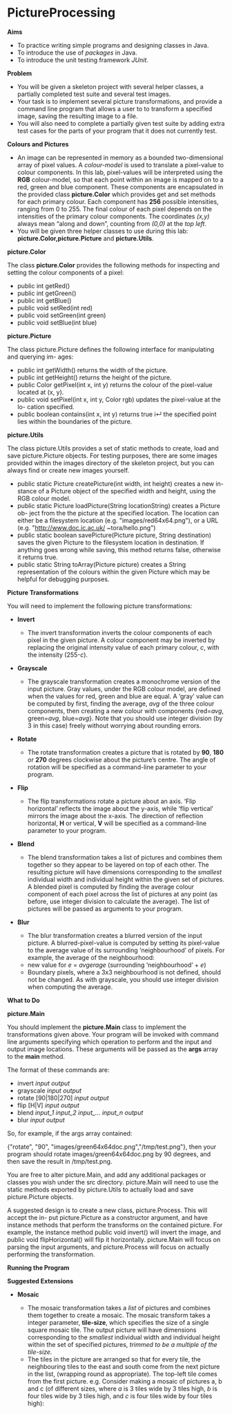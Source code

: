 # PictureProcessing

**Aims**
  - To practice writing simple programs and designing classes in Java.
  - To introduce the use of *packages* in Java.
  - To introduce the unit testing framework *JUnit*.

**Problem**
  - You will be given a skeleton project with several helper classes, a partially completed test suite and several test images.
  - Your task is to implement several picture transformations, and provide a command line program that allows a user to to transform a specified image, saving the resulting image to a file.
  - You will also need to complete a partially given test suite by adding extra test cases for the parts of your program that it does not currently test.

**Colours and Pictures**
  - An image can be represented in memory as a bounded two-dimensional array of pixel values. A *colour-model* is used to translate a pixel-value to colour components. In this lab, pixel-values will be interpreted using the **RGB** colour-model, so that each point within an image is mapped on to a red, green and blue component. These components are encapsulated in the provided class **picture.Color** which provides get and set methods for each primary colour. Each component has **256** possible intensities, ranging from 0 to 255. The final colour of each pixel depends on the intensities of the primary colour components. The coordinates *(x,y)* always mean “along and down”, counting from *(0,0)* at the *top left*.
  - You will be given three helper classes to use during this lab: **picture.Color,picture.Picture** and **picture.Utils**.
  
**picture.Color** 

The class **picture.Color** provides the following methods for inspecting and setting the colour components of a pixel:

* public int getRed()
* public int getGreen()
* public int getBlue()
* public void setRed(int red)
* public void setGreen(int green)
* public void setBlue(int blue)

**picture.Picture**

The class picture.Picture defines the following interface for manipulating and querying im- ages:

* public int getWidth() returns the width of the picture.
* public int getHeight() returns the height of the picture.
* public Color getPixel(int x, int y) returns the colour of the pixel-value located at (x, y).
* public void setPixel(int x, int y, Color rgb) updates the pixel-value at the lo- cation specified.
* public boolean contains(int x, int y) returns true i↵ the specified point lies within the boundaries of the picture.

**picture.Utils**

The class picture.Utils provides a set of static methods to create, load and save picture.Picture objects. For testing purposes, there are some images provided within the images directory of the skeleton project, but you can always find or create new images yourself.

* public static Picture createPicture(int width, int height) creates a new in- stance of a Picture object of the specified width and height, using the RGB colour model.
* public static Picture loadPicture(String locationString) creates a Picture ob- ject from the the picture at the specified location. The location can either be a filesystem location (e.g. "images/red64x64.png"), or a URL (e.g. "http://www.doc.ic.ac.uk/ ~tora/hello.png")
* public static boolean savePicture(Picture picture, String destination) saves the given Picture to the filesystem location in destination. If anything goes wrong while saving, this method returns false, otherwise it returns true.
* public static String toArray(Picture picture) creates a String representation of the colours within the given Picture which may be helpful for debugging purposes.

**Picture Transformations**

You will need to implement the following picture transformations:

- **Invert**

  - The invert transformation inverts the colour components of each pixel in the given picture. A colour component may be inverted by replacing the original intensity value of each primary colour, *c*, with the intensity (255-*c*).

- **Grayscale**

  - The grayscale transformation creates a monochrome version of the input picture. Gray values, under the RGB colour model, are defined when the values for red, green and blue are equal. A ‘gray’ value can be computed by first, finding the average, *avg* of the three colour components, then creating a new colour with components {red=*avg*, green=*avg*, blue=*avg*}. Note that you should use integer division (by 3 in this case) freely without worrying about rounding errors.

- **Rotate**

  - The rotate transformation creates a picture that is rotated by **90**, **180** or **270** degrees clockwise about the picture’s centre. The angle of rotation will be specified as a command-line parameter to your program.

- **Flip**

  - The flip transformations rotate a picture about an axis. ‘Flip horizontal’ reflects the image about the y-axis, while ‘flip vertical’ mirrors the image about the x-axis. The direction of reflection horizontal, **H** or vertical, **V** will be specified as a command-line parameter to your program.

- **Blend**

  - The blend transformation takes a list of pictures and combines them together so they appear to be layered on top of each other. The resulting picture will have dimensions corresponding to the *smallest* individual width and individual height within the given set of pictures. A blended pixel is computed by finding the average colour component of each pixel across the list of pictures at any point (as before, use integer division to calculate the average). The list of pictures will be passed as arguments to your program.

- **Blur**

  - The blur transformation creates a blurred version of the input picture. A blurred-pixel-value is computed by setting its pixel-value to the average value of its surrounding ‘neighbourhood’ of pixels. For example, the average of the neighbourhood:
  - new value for *e* =  *avgerage* (surrounding ‘neighbourhood’ + *e*)
  - Boundary pixels, where a 3x3 neighbourhood is not defined, should not be changed. As with grayscale, you should use integer division when computing the average.

**What to Do**

**picture.Main**

You should implement the **picture.Main** class to implement the transformations given above. Your program will be invoked with command line arguments specifying which operation to perform and the input and output image locations. These arguments will be passed as the **args** array to the **main** method.

The format of these commands are:

* invert *input output*
* grayscale *input output*
* rotate [90|180|270] *input output*
* flip [H|V] *input output*
* blend *input_1 input_2 input_... input_n output*
* blur *input output*

So, for example, if the args array contained:

{"rotate", "90", "images/green64x64doc.png","/tmp/test.png"}, then your program should rotate images/green64x64doc.png by 90 degrees, and then save the result in /tmp/test.png. 

You are free to alter picture.Main, and add any additional packages or classes you wish under the src directory. picture.Main will need to use the static methods exported by picture.Utils to actually load and save picture.Picture objects.

A suggested design is to create a new class, picture.Process. This will accept the in- put picture.Picture as a constructor argument, and have instance methods that perform the transforms on the contained picture. For example, the instance method public void invert() will invert the image, and public void flipHorizontal() will flip it horizontally. picture.Main will focus on parsing the input arguments, and picture.Process will focus on actually performing the transformation.

**Running the Program**


**Suggested Extensions**

- **Mosaic**

  - The mosaic transformation takes a *list* of pictures and combines them together to create a mosaic. The mosaic transform takes a integer parameter, **tile-size**, which specifies the size of a single square mosaic tile. The output picture will have dimensions corresponding to the *smallest* individual width and individual height within the set of specified pictures, *trimmed to be a multiple of the tile-size.*
  - The tiles in the picture are arranged so that for every tile, the neighbouring tiles to the east and south come from the next picture in the list, (wrapping round as appropriate). The top-left tile comes from the first picture. e.g. Consider making a mosaic of pictures a, b and c (of different sizes, where *a* is 3 tiles wide by 3 tiles high, *b* is four tiles wide by 3 tiles high, and *c* is four tiles wide by four tiles high):
